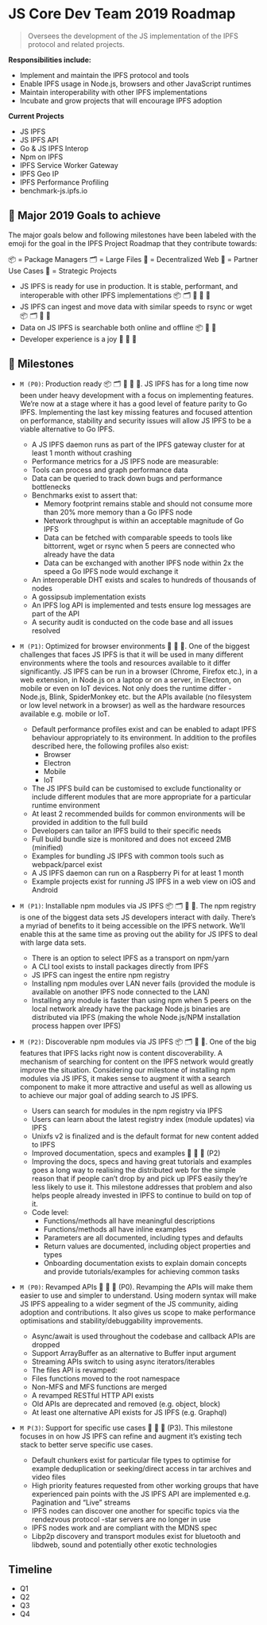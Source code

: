 # JS Core Dev Team 2019 Roadmap

> Oversees the development of the JS implementation of the IPFS protocol and related projects.
 
**Responsibilities include:**
- Implement and maintain the IPFS protocol and tools
- Enable IPFS usage in Node.js, browsers and other JavaScript runtimes
- Maintain interoperability with other IPFS implementations
- Incubate and grow projects that will encourage IPFS adoption

**Current Projects**
- JS IPFS
- JS IPFS API
- Go & JS IPFS Interop
- Npm on IPFS
- IPFS Service Worker Gateway
- IPFS Geo IP
- IPFS Performance Profiling
- benchmark-js.ipfs.io


## 🚀 Major 2019 Goals to achieve

The major goals below and following milestones have been labeled with the emoji for the goal in the IPFS Project Roadmap that they contribute towards:
 
📦 = Package Managers  🗂 = Large Files  🔄 = Decentralized Web  🤝 = Partner Use Cases  🧠 = Strategic Projects
 
- JS IPFS is ready for use in production. It is stable, performant, and interoperable with other IPFS implementations 📦 🗂 🔄 🤝 🧠
- JS IPFS can ingest and move data with similar speeds to rsync or wget 📦 🗂 🔄 🤝
- Data on JS IPFS is searchable both online and offline 📦 🔄 🤝
- Developer experience is a joy  🔄 🤝 🧠

## 💎 Milestones

- `M (P0)`: Production ready 📦 🗂 🔄 🤝 🧠. JS IPFS has for a long time now been under heavy development with a focus on implementing features. We’re now at a stage where it has a good level of feature parity to Go IPFS. Implementing the last key missing features and focused attention on performance, stability and security issues will allow JS IPFS to be a viable alternative to Go IPFS.
  - A JS IPFS daemon runs as part of the IPFS gateway cluster for at least 1 month without crashing
  - Performance metrics for a JS IPFS node are measurable:
  - Tools can process and graph performance data
  - Data can be queried to track down bugs and performance bottlenecks
  - Benchmarks exist to assert that:
    - Memory footprint remains stable and should not consume more than 20% more memory than a Go IPFS node
    - Network throughput is within an acceptable magnitude of Go IPFS
    - Data can be fetched with comparable speeds to tools like bittorrent, wget or rsync when 5 peers are connected who already have the data
    - Data can be exchanged with another IPFS node within 2x the speed a Go IPFS node would exchange it
  - An interoperable DHT exists and scales to hundreds of thousands of nodes
  - A gossipsub implementation exists
  - An IPFS log API is implemented and tests ensure log messages are part of the API
  - A security audit is conducted on the code base and all issues resolved

- `M (P1)`: Optimized for browser environments 🔄 🤝 🧠. One of the biggest challenges that faces JS IPFS is that it will be used in many different environments where the tools and resources available to it differ significantly. JS IPFS can be run in a browser (Chrome, Firefox etc.), in a web extension, in Node.js on a laptop or on a server, in Electron, on mobile or even on IoT devices. Not only does the runtime differ - Node.js, Blink, SpiderMonkey etc. but the APIs available (no filesystem or low level network in a browser) as well as the hardware resources available e.g. mobile or IoT.
  - Default performance profiles exist and can be enabled to adapt IPFS behaviour appropriately to its environment. In addition to the profiles described here, the following profiles also exist:
    - Browser
    - Electron
    - Mobile
    - IoT
  - The JS IPFS build can be customised to exclude functionality or include different modules that are more appropriate for a particular runtime environment
  - At least 2 recommended builds for common environments will be provided in addition to the full build
  - Developers can tailor an IPFS build to their specific needs
  - Full build bundle size is monitored and does not exceed 2MB (minified)
  - Examples for bundling JS IPFS with common tools such as webpack/parcel exist
  - A JS IPFS daemon can run on a Raspberry Pi for at least 1 month
  - Example projects exist for running JS IPFS in a web view on iOS and Android

- `M (P1)`: Installable npm modules via JS IPFS 📦 🗂 🔄 🧠. The npm registry is one of the biggest data sets JS developers interact with daily. There’s a myriad of benefits to it being accessible on the IPFS network. We’ll enable this at the same time as proving out the ability for JS IPFS to deal with large data sets.
  - There is an option to select IPFS as a transport on npm/yarn
  - A CLI tool exists to install packages directly from IPFS
  - JS IPFS can ingest the entire npm registry
  - Installing npm modules over LAN never fails (provided the module is available on another IPFS node connected to the LAN)
  - Installing any module is faster than using npm when 5 peers on the local network already have the package
Node.js binaries are distributed via IPFS (making the whole Node.js/NPM installation process happen over IPFS)
 
- `M (P2)`: Discoverable npm modules via JS IPFS 📦 🗂 🔄 🧠. One of the big features that IPFS lacks right now is content discoverability. A mechanism of searching for content on the IPFS network would greatly improve the situation. Considering our milestone of installing npm modules via JS IPFS, it makes sense to augment it with a search component to make it more attractive and useful as well as allowing us to achieve our major goal of adding search to JS IPFS.
 
  - Users can search for modules in the npm registry via IPFS
  - Users can learn about the latest registry index (module updates) via IPFS
  - Unixfs v2 is finalized and is the default format for new content added to IPFS
  - Improved documentation, specs and examples 🔄 🤝 🧠 (P2)
  - Improving the docs, specs and having great tutorials and examples goes a long way to realising the distributed web for the simple reason that if people can’t drop by and pick up IPFS easily they’re less likely to use it. This milestone addresses that problem and also helps people already invested in IPFS to continue to build on top of it.
  - Code level:
    - Functions/methods all have meaningful descriptions
    - Functions/methods all have inline examples
    - Parameters are all documented, including types and defaults
    - Return values are documented, including object properties and types
    - Onboarding documentation exists to explain domain concepts and provide tutorials/examples for achieving common tasks

- `M (P0)`: Revamped APIs 🔄 🤝 🧠 (P0). Revamping the APIs will make them easier to use and simpler to understand. Using modern syntax will make JS IPFS appealing to a wider segment of the JS community, aiding adoption and contributions. It also gives us scope to make performance optimisations and stability/debuggability improvements.
  - Async/await is used throughout the codebase and callback APIs are dropped
  - Support ArrayBuffer as an alternative to Buffer input argument
  - Streaming APIs switch to using async iterators/iterables
  - The files API is revamped:
  - Files functions moved to the root namespace
  - Non-MFS and MFS functions are merged
  - A revamped RESTful HTTP API exists
  - Old APIs are deprecated and removed (e.g. object, block)
  - At least one alternative API exists for JS IPFS (e.g. Graphql)

- `M P(3)`: Support for specific use cases 🔄 🤝 🧠 (P3). This milestone focuses in on how JS IPFS can refine and augment it’s existing tech stack to better serve specific use cases.
  - Default chunkers exist for particular file types to optimise for example deduplication or seeking/direct access in tar archives and video files
  - High priority features requested from other working groups that have experienced pain points with the JS IPFS API are implemented e.g. Pagination and “Live” streams
  - IPFS nodes can discover one another for specific topics via the rendezvous protocol
-star servers are no longer in use
  - IPFS nodes work and are compliant with the MDNS spec
  - Libp2p discovery and transport modules exist for bluetooth and libdweb, sound and potentially other exotic technologies

## Timeline

- Q1
- Q2
- Q3
- Q4

